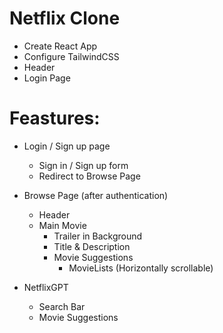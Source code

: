 # Netflix Clone

- Create React App
- Configure TailwindCSS
- Header
- Login Page

# Feastures:
- Login / Sign up page
  - Sign in / Sign up form
  - Redirect to Browse Page
- Browse Page (after authentication)
  - Header
  - Main Movie
    - Trailer in Background
    - Title & Description
    - Movie Suggestions
      - MovieLists (Horizontally scrollable)

- NetflixGPT
  - Search Bar
  - Movie Suggestions

